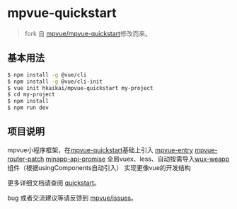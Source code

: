 # mpvue-quickstart

> fork 自 [mpvue/mpvue-quickstart](https://github.com/mpvue/mpvue-quickstart)修改而来。

## 基本用法
``` bash
$ npm install -g @vue/cli
$ npm install -g @vue/cli-init
$ vue init hkaikai/mpvue-quickstart my-project
$ cd my-project
$ npm install
$ npm run dev
```

## 项目说明
mpvue小程序框架，在[mpvue-quickstart](https://github.com/mpvue/mpvue-quickstart)基础上引入
[mpvue-entry](https://github.com/F-loat/mpvue-entry)
[mpvue-router-patch](https://github.com/F-loat/mpvue-router-patch)
[minapp-api-promise](https://github.com/bigmeow/minapp-api-promise)
全局vuex、less、自动按需导入[wux-weapp](https://github.com/wux-weapp/wux-weapp)组件（根据usingComponents自动引入）
实现更像vue的开发结构

更多详细文档请查阅 [quickstart](http://mpvue.com/mpvue/quickstart/)。

bug 或者交流建议等请反馈到 [mpvue/issues](https://gitee.com/hkgit/vue_miniprogram/issues)。
